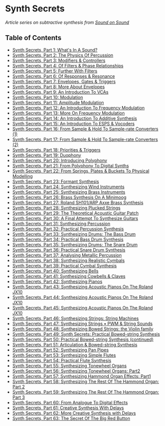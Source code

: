 # Synth Secrets  
_Article series on subtractive synthesis from [Sound on Sound][0]_  

## Table of Contents  
  * [Synth Secrets, Part 1: What's In A Sound?][1]
  * [Synth Secrets, Part 2: The Physics Of Percussion][2]
  * [Synth Secrets, Part 3: Modifiers & Controllers][3]
  * [Synth Secrets, Part 4: Of Filters & Phase Relationships][4]
  * [Synth Secrets, Part 5: Further With Filters][5]
  * [Synth Secrets, Part 6: Of Responses & Resonance][6]
  * [Synth Secrets, Part 7: Envelopes, Gates & Triggers][7]
  * [Synth Secrets, Part 8: More About Envelopes][8]
  * [Synth Secrets, Part 9: An Introduction To VCAs][9]
  * [Synth Secrets, Part 10: Modulation][10]
  * [Synth Secrets, Part 11: Amplitude Modulation][11]
  * [Synth Secrets, Part 12: An Introduction To Frequency Modulation][12]
  * [Synth Secrets, Part 13: More On Frequency Modulation][13]
  * [Synth Secrets, Part 14: An Introduction To Additive Synthesis][14]
  * [Synth Secrets, Part 15: An Introduction To ESPS & Vocoders][15]
  * [Synth Secrets, Part 16: From Sample & Hold To Sample-rate Converters (1)][16]
  * [Synth Secrets, Part 17: From Sample & Hold To Sample-rate Converters (2)][17]
  * [Synth Secrets, Part 18: Priorities & Triggers][18]
  * [Synth Secrets, Part 19: Duophony][19]
  * [Synth Secrets, Part 20: Introducing Polyphony][20]
  * [Synth Secrets, Part 21: From Polyphony To Digital Synths][21]
  * [Synth Secrets, Part 22: From Springs, Plates & Buckets To Physical Modelling][22]
  * [Synth Secrets, Part 23: Formant Synthesis][23]
  * [Synth Secrets, Part 24: Synthesizing Wind Instruments][24]
  * [Synth Secrets, Part 25: Synthesizing Brass Instruments][25]
  * [Synth Secrets, Part 26: Brass Synthesis On A Minimoog][26]
  * [Synth Secrets, Part 27: Roland SH101/ARP Axxe Brass Synthesis][27]
  * [Synth Secrets, Part 28: Synthesizing Plucked Strings][28]
  * [Synth Secrets, Part 29: The Theoretical Acoustic Guitar Patch][29]
  * [Synth Secrets, Part 30: A Final Attempt To Synthesize Guitars][30]
  * [Synth Secrets, Part 31: Synthesizing Percussion][31]
  * [Synth Secrets, Part 32: Practical Percussion Synthesis][32]
  * [Synth Secrets, Part 33: Synthesizing Drums: The Bass Drum][33]
  * [Synth Secrets, Part 34: Practical Bass Drum Synthesis][34]
  * [Synth Secrets, Part 35: Synthesizing Drums: The Snare Drum][35]
  * [Synth Secrets, Part 36: Practical Snare Drum Synthesis][36]
  * [Synth Secrets, Part 37: Analysing Metallic Percussion][37]
  * [Synth Secrets, Part 38: Synthesizing Realistic Cymbals][38]
  * [Synth Secrets, Part 39: Practical Cymbal Synthesis][39]
  * [Synth Secrets, Part 40: Synthesizing Bells][40]
  * [Synth Secrets, Part 41: Synthesizing Cowbells & Claves][41]
  * [Synth Secrets, Part 42: Synthesizing Pianos][42]
  * [Synth Secrets, Part 43: Synthesizing Acoustic Pianos On The Roland JX10][43]
  * [Synth Secrets, Part 44: Synthesizing Acoustic Pianos On The Roland JX10][44]
  * [Synth Secrets, Part 45: Synthesizing Acoustic Pianos On The Roland JX10][45]
  * [Synth Secrets, Part 46: Synthesizing Strings: String Machines][46]
  * [Synth Secrets, Part 47: Synthesizing Strings • PWM & String Sounds][47]
  * [Synth Secrets, Part 48: Synthesizing Bowed Strings: the Violin family][48]
  * [Synth Secrets, Part 49: Synth Secrets: Practical Bowed-string Synthesis][49]
  * [Synth Secrets, Part 50: Practical Bowed-string Synthesis (continued)][50]
  * [Synth Secrets, Part 51: Articulation & Bowed-string Synthesis][51]
  * [Synth Secrets, Part 52: Synthesizing Pan Pipes][52]
  * [Synth Secrets, Part 53: Synthesizing Simple Flutes][53]
  * [Synth Secrets, Part 54: Practical Flute Synthesis][54]
  * [Synth Secrets, Part 55: Synthesizing Tonewheel Organs][55]
  * [Synth Secrets, Part 56: Synthesizing Tonewheel Organs: Part2][56]
  * [Synth Secrets, Part 57: Synthesizing Hammond Organ Effects: Part1][57]
  * [Synth Secrets, Part 58: Synthesizing The Rest Of The Hammond Organ: Part 2][58]
  * [Synth Secrets, Part 59: Synthesizing The Rest Of The Hammond Organ: Part 3][59]
  * [Synth Secrets, Part 60: From Analogue To Digital Effects][60]
  * [Synth Secrets, Part 61: Creative Synthesis With Delays][61]
  * [Synth Secrets, Part 62: More Creative Synthesis with Delays][62]
  * [Synth Secrets, Part 63: The Secret Of The Big Red Button][63]

[0]: http://www.soundonsound.com/sos/allsynthsecrets.htm
[1]: /part-1.md
[2]: /part-2.md
[3]: /part-3.md
[4]: /part-4.md
[5]: /part-5.md
[6]: /part-6.md
[7]: /part-7.md
[8]: /part-8.md
[9]: /part-9.md
[10]: /part-10.md
[11]: /part-11.md
[12]: /part-12.md
[13]: /part-13.md
[14]: /part-14.md
[15]: /part-15.md
[16]: /part-16.md
[17]: /part-17.md
[18]: /part-18.md
[19]: /part-19.md
[20]: /part-20.md
[21]: /part-21.md
[22]: /part-22.md
[23]: /part-23.md
[24]: /part-24.md
[25]: /part-25.md
[26]: /part-26.md
[27]: /part-27.md
[28]: /part-28.md
[29]: /part-29.md
[30]: /part-30.md
[31]: /part-31.md
[32]: /part-32.md
[33]: /part-33.md
[34]: /part-34.md
[35]: /part-35.md
[36]: /part-36.md
[37]: /part-37.md
[38]: /part-38.md
[39]: /part-39.md
[40]: /part-40.md
[41]: /part-41.md
[42]: /part-42.md
[43]: /part-43.md
[44]: /part-44.md
[45]: /part-45.md
[46]: /part-46.md
[47]: /part-47.md
[48]: /part-48.md
[49]: /part-49.md
[50]: /part-50.md
[51]: /part-51.md
[52]: /part-52.md
[53]: /part-53.md
[54]: /part-54.md
[55]: /part-55.md
[56]: /part-56.md
[57]: /part-57.md
[58]: /part-58.md
[59]: /part-59.md
[60]: /part-60.md
[61]: /part-61.md
[62]: /part-62.md
[63]: /part-63.md
